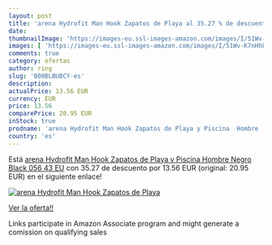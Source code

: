 ```yaml
---
layout: post
title: 'arena Hydrofit Man Hook Zapatos de Playa al 35.27 % de descuento'
date: 
thumbnailImage: 'https://images-eu.ssl-images-amazon.com/images/I/51Wv-K7nHhL._SL200_.jpg'
images: [ 'https://images-eu.ssl-images-amazon.com/images/I/51Wv-K7nHhL._SL200_.jpg' ]
comments: true
category: ofertas
author: ring
slug: 'B00BLBUBCY-es'
description:
actualPrice: 13.56 EUR
currency: EUR
price: 13.56
comparePrice: 20.95 EUR
inStock: true
prodname: 'arena Hydrofit Man Hook Zapatos de Playa y Piscina  Hombre  Negro Black 056  43 EU'
country: 'es'
---
```


Está [arena Hydrofit Man Hook Zapatos de Playa y Piscina  Hombre  Negro Black 056  43 EU](https://www.amazon.es/dp/B00BLBUBCY/?tag=tolees-21) con 35.27 de descuento por 13.56 EUR (original: 20.95 EUR) en el siguiente enlace!

[![arena Hydrofit Man Hook Zapatos de Playa](https://images-eu.ssl-images-amazon.com/images/I/51Wv-K7nHhL._SL200_.jpg)](https://www.amazon.es/dp/B00BLBUBCY/?tag=tolees-21)

[Ver la oferta!!](https://www.amazon.es/dp/B00BLBUBCY/?tag=tolees-21)

Links participate in Amazon Associate program and might generate a comission on qualifying sales


